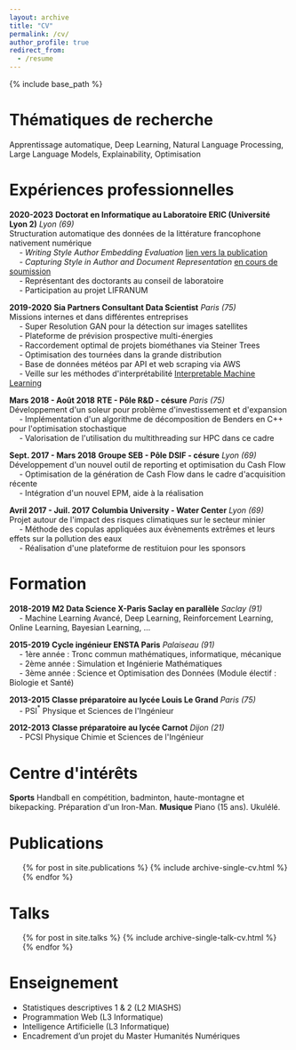 ```yaml
---
layout: archive
title: "CV"
permalink: /cv/
author_profile: true
redirect_from:
  - /resume
---
```


{% include base_path %}

Thématiques de recherche
======
Apprentissage automatique, Deep Learning, Natural Language Processing, Large Language Models, Explainability, Optimisation

Expériences professionnelles
======
**2020-2023** **Doctorat en Informatique au Laboratoire ERIC (Université Lyon 2)** <i>Lyon (69)</i><br>
Structuration automatique des données de la littérature francophone nativement numérique<br>
&emsp; - <i>Writing Style Author Embedding Evaluation</i> [lien vers la publication](https://aclanthology.org/2021.eval4nlp-1.9.pdf)<br>
&emsp; - <i>Capturing Style in Author and Document Representation</i> [en cours de soumission](https://enzofleur.github.io/files/ICTAI_2023_VADES.pdf)<br>
&emsp; - Représentant des doctorants au conseil de laboratoire<br>
&emsp; - Participation au projet LIFRANUM

**2019-2020** **Sia Partners Consultant Data Scientist** <i>Paris (75)</i><br>
Missions internes et dans différentes entreprises<br>
&emsp; - Super Resolution GAN pour la détection sur images satellites<br>
&emsp; - Plateforme de prévision prospective multi-énergies<br>
&emsp; - Raccordement optimal de projets biométhanes via Steiner Trees<br>
&emsp; - Optimisation des tournées dans la grande distribution<br>
&emsp; - Base de données météos par API et web scraping via AWS<br>
&emsp; - Veille sur les méthodes d'interprétabilité [Interpretable Machine Learning](https://www.sia-partners.com/en/insights/publications/interpretable-machine-learning)<br>

**Mars 2018 - Août 2018** **RTE - Pôle R&D - césure** <i>Paris (75)</i><br>
Développement d'un soleur pour problème d'investissement et d'expansion<br>
&emsp; - Implémentation d'un algorithme de décomposition de Benders en C++ pour l'optimisation stochastique<br>
&emsp; - Valorisation de l'utilisation du multithreading sur HPC dans ce cadre<br>

**Sept. 2017 - Mars 2018** **Groupe SEB - Pôle DSIF - césure** <i>Lyon (69)</i><br>
Développement d'un nouvel outil de reporting et optimisation du Cash Flow<br>
&emsp; - Optimisation de la génération de Cash Flow dans le cadre d'acquisition récente<br>
&emsp; - Intégration d'un nouvel EPM, aide à la réalisation<br>

**Avril 2017 - Juil. 2017** **Columbia University - Water Center** <i>Lyon (69)</i><br>
Projet autour de l'impact des risques climatiques sur le secteur minier<br>
&emsp; - Méthode des copulas appliquées aux évènements extrêmes et leurs effets sur la pollution des eaux<br>
&emsp; - Réalisation d'une plateforme de restituion pour les sponsors<br>

Formation
======
**2018-2019** **M2 Data Science X-Paris Saclay en parallèle** <i>Saclay (91)</i><br>
&emsp; - Machine Learning Avancé, Deep Learning, Reinforcement Learning, Online Learning, Bayesian Learning, ...

**2015-2019** **Cycle ingénieur ENSTA Paris** <i>Palaiseau (91)</i><br>
&emsp; - 1ère année : Tronc commun mathématiques, informatique, mécanique<br>
&emsp; - 2ème année : Simulation et Ingénierie Mathématiques<br>
&emsp; - 3ème année : Science et Optimisation des Données (Module électif : Biologie et Santé)

**2013-2015** **Classe préparatoire au lycée Louis Le Grand** <i>Paris (75)</i><br>
&emsp; - PSI$^*$ Physique et Sciences de l'Ingénieur 

**2012-2013** **Classe préparatoire au lycée Carnot** <i>Dijon (21)</i><br>
&emsp; - PCSI Physique Chimie et Sciences de l'Ingénieur

  
Centre d'intérêts
======
**Sports** Handball en compétition, badminton, haute-montagne et bikepacking. Préparation d'un Iron-Man.
**Musique** Piano (15 ans). Ukulélé.

Publications
======
  <ul>{% for post in site.publications %}
    {% include archive-single-cv.html %}
  {% endfor %}</ul>
  
Talks
======
  <ul>{% for post in site.talks %}
    {% include archive-single-talk-cv.html %}
  {% endfor %}</ul>
  
Enseignement
======
- Statistiques descriptives 1 & 2 (L2 MIASHS)
- Programmation Web (L3 Informatique)
- Intelligence Artificielle (L3 Informatique)
- Encadrement d’un projet du Master Humanités Numériques
  
